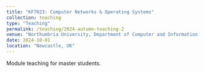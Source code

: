 ```yaml
---
title: "KF7023: Computer Networks & Operating Systems"
collection: teaching
type: "Teaching"
permalink: /teaching/2024-autumn-teaching-2
venue: "Northumbria University, Department of Computer and Information Sciences. Autumn (Term 1)"
date: 2024-10-01
location: "Newcastle, UK"
---
```

Module teaching for master students.

